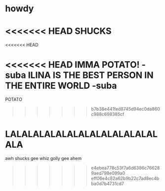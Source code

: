 # howdy
<<<<<<< HEAD
SHUCKS
=======
<<<<<<< HEAD

<<<<<<< HEAD
IMMA POTATO! -suba
ILINA IS THE BEST PERSON IN THE ENTIRE WORLD -suba
=======
POTATO
>>>>>>> b7b38e441fed8745d94ec0da860c988c698385cf

LALALALALALALALALALALALALALALA
=======
awh shucks
gee whiz
golly gee
ahem
>>>>>>> e4ebea778c53f7a6d6386c766289aed798e099a0
>>>>>>> eff06e4c82a62b9b22c7ad8ec4bba0d7b4731cd7

